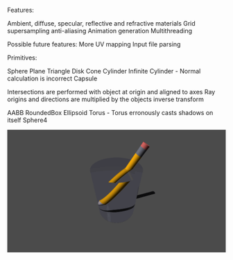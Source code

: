 Features:

Ambient, diffuse, specular, reflective and refractive materials
Grid supersampling anti-aliasing
Animation generation
Multithreading

Possible future features:
More UV mapping
Input file parsing

Primitives:

Sphere
Plane
Triangle
Disk
Cone
Cylinder
Infinite Cylinder - Normal calculation is incorrect
Capsule

Intersections are performed with object at origin and aligned to axes
Ray origins and directions are multiplied by the objects inverse transform

AABB
RoundedBox
Ellipsoid
Torus - Torus erronously casts shadows on itself 
Sphere4

![Alt text](saved_outputs\pencil.gif?raw=true "Pencil")